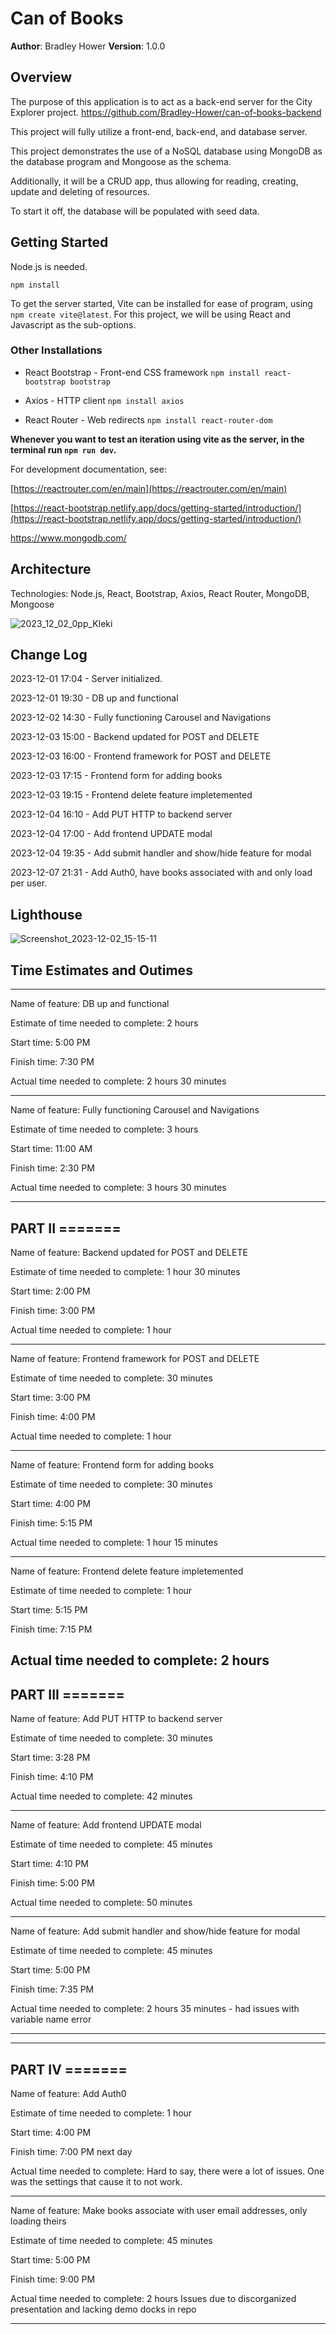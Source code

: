 # Can of Books

**Author**: Bradley Hower
**Version**: 1.0.0 

## Overview
The purpose of this application is to act as a back-end server for the City Explorer project. https://github.com/Bradley-Hower/can-of-books-backend

This project will fully utilize a front-end, back-end, and database server.

This project demonstrates the use of a NoSQL database using MongoDB as the database program and Mongoose as the schema. 

Additionally, it will be a CRUD app, thus allowing for reading, creating, update and deleting of resources.

To start it off, the database will be populated with seed data.

## Getting Started

Node.js is needed.

`npm install`

To get the server started, Vite can be installed for ease of program, using `npm create vite@latest`. For this project, we will be using React and Javascript as the sub-options.

### Other Installations

+ React Bootstrap - Front-end CSS framework `npm install react-bootstrap bootstrap`

+ Axios - HTTP client `npm install axios`

+ React Router - Web redirects `npm install react-router-dom`

**Whenever you want to test an iteration using vite as the server, in the terminal run `npm run dev`.**

For development documentation, see:

[https://reactrouter.com/en/main](https://reactrouter.com/en/main)

[https://react-bootstrap.netlify.app/docs/getting-started/introduction/](https://react-bootstrap.netlify.app/docs/getting-started/introduction/)

https://www.mongodb.com/

## Architecture

Technologies: Node.js, React, Bootstrap, Axios, React Router, MongoDB, Mongoose

![2023_12_02_0pp_Kleki](https://github.com/Bradley-Hower/can-of-books-frontend/assets/139923955/8720cc4b-5dfc-4915-a1ec-dfe9a9377f4e)

## Change Log

2023-12-01 17:04 - Server initialized.

2023-12-01 19:30 - DB up and functional

2023-12-02 14:30 - Fully functioning Carousel and Navigations

2023-12-03 15:00 - Backend updated for POST and DELETE

2023-12-03 16:00 - Frontend framework for POST and DELETE

2023-12-03 17:15 - Frontend form for adding books

2023-12-03 19:15 - Frontend delete feature impletemented

2023-12-04 16:10 - Add PUT HTTP to backend server

2023-12-04 17:00 - Add frontend UPDATE modal

2023-12-04 19:35 - Add submit handler and show/hide feature for modal

2023-12-07 21:31 - Add Auth0, have books associated with and only load per user.

## Lighthouse

![Screenshot_2023-12-02_15-15-11](https://github.com/Bradley-Hower/can-of-books-frontend/assets/139923955/e2cdd75b-74a1-483b-8c6c-e5cce2fdae67)

## Time Estimates and Outimes

----

Name of feature: DB up and functional

Estimate of time needed to complete: 2 hours

Start time: 5:00 PM

Finish time: 7:30 PM

Actual time needed to complete: 2 hours 30 minutes

----

Name of feature: Fully functioning Carousel and Navigations

Estimate of time needed to complete: 3 hours

Start time: 11:00 AM

Finish time: 2:30 PM

Actual time needed to complete: 3 hours 30 minutes

---
PART II =======
---
Name of feature: Backend updated for POST and DELETE

Estimate of time needed to complete: 1 hour 30 minutes

Start time: 2:00 PM

Finish time: 3:00 PM

Actual time needed to complete: 1 hour

---

Name of feature: Frontend framework for POST and DELETE

Estimate of time needed to complete: 30 minutes

Start time: 3:00 PM

Finish time: 4:00 PM

Actual time needed to complete: 1 hour

---

Name of feature: Frontend form for adding books

Estimate of time needed to complete: 30 minutes

Start time: 4:00 PM

Finish time: 5:15 PM

Actual time needed to complete: 1 hour 15 minutes

---

Name of feature: Frontend delete feature impletemented

Estimate of time needed to complete: 1 hour

Start time: 5:15 PM

Finish time: 7:15 PM

Actual time needed to complete: 2 hours
---
PART III =======
---
Name of feature: Add PUT HTTP to backend server

Estimate of time needed to complete: 30 minutes

Start time: 3:28 PM

Finish time: 4:10 PM

Actual time needed to complete: 42 minutes

---

Name of feature: Add frontend UPDATE modal

Estimate of time needed to complete: 45 minutes

Start time: 4:10 PM

Finish time: 5:00 PM

Actual time needed to complete: 50 minutes

---

Name of feature: Add submit handler and show/hide feature for modal

Estimate of time needed to complete: 45 minutes

Start time: 5:00 PM

Finish time: 7:35 PM

Actual time needed to complete: 2 hours 35 minutes - had issues with variable name error

---
---
PART IV =======
---
Name of feature: Add Auth0

Estimate of time needed to complete: 1 hour

Start time: 4:00 PM

Finish time: 7:00 PM next day

Actual time needed to complete: Hard to say, there were a lot of issues. One was the settings that cause it to not work.

---

Name of feature: Make books associate with user email addresses, only loading theirs

Estimate of time needed to complete: 45 minutes

Start time: 5:00 PM

Finish time: 9:00 PM

Actual time needed to complete: 2 hours Issues due to discorganized presentation and lacking demo docks in repo

---
